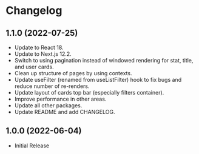 # Changelog


## 1.1.0 (2022-07-25)
- Update to React 18.
- Update to Next.js 12.2.
- Switch to using pagination instead of windowed rendering for stat, title, and user cards.
- Clean up structure of pages by using contexts.
- Update useFilter (renamed from useListFilter) hook to fix bugs and reduce number of re-renders.
- Update layout of cards top bar (especially filters container). 
- Improve performance in other areas.
- Update all other packages.
- Update README and add CHANGELOG.



## 1.0.0 (2022-06-04)
- Initial Release
